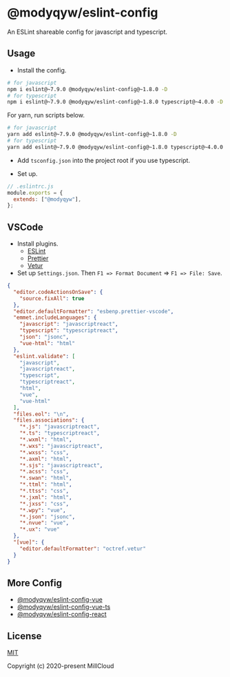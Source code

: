 # @modyqyw/eslint-config

An ESLint shareable config for javascript and typescript.

## Usage

- Install the config.

```sh
# for javascript
npm i eslint@~7.9.0 @modyqyw/eslint-config@~1.8.0 -D
# for typescript
npm i eslint@~7.9.0 @modyqyw/eslint-config@~1.8.0 typescript@~4.0.0 -D
```

For yarn, run scripts below.

```sh
# for javascript
yarn add eslint@~7.9.0 @modyqyw/eslint-config@~1.8.0 -D
# for typescript
yarn add eslint@~7.9.0 @modyqyw/eslint-config@~1.8.0 typescript@~4.0.0 -D
```

- Add `tsconfig.json` into the project root if you use typescript.

- Set up.

```js
// .eslintrc.js
module.exports = {
  extends: ["@modyqyw"],
};
```

## VSCode

- Install plugins.
  - [ESLint](https://marketplace.visualstudio.com/items?itemName=dbaeumer.vscode-eslint)
  - [Prettier](https://marketplace.visualstudio.com/items?itemName=esbenp.prettier-vscode)
  - [Vetur](https://marketplace.visualstudio.com/items?itemName=octref.vetur)
- Set up `Settings.json`. Then `F1 => Format Document` => `F1 => File: Save`.

```json
{
  "editor.codeActionsOnSave": {
    "source.fixAll": true
  },
  "editor.defaultFormatter": "esbenp.prettier-vscode",
  "emmet.includeLanguages": {
    "javascript": "javascriptreact",
    "typescript": "typescriptreact",
    "json": "jsonc",
    "vue-html": "html"
  },
  "eslint.validate": [
    "javascript",
    "javascriptreact",
    "typescript",
    "typescriptreact",
    "html",
    "vue",
    "vue-html"
  ],
  "files.eol": "\n",
  "files.associations": {
    "*.js": "javascriptreact",
    "*.ts": "typescriptreact",
    "*.wxml": "html",
    "*.wxs": "javascriptreact",
    "*.wxss": "css",
    "*.axml": "html",
    "*.sjs": "javascriptreact",
    "*.acss": "css",
    "*.swan": "html",
    "*.ttml": "html",
    "*.ttss": "css",
    "*.jxml": "html",
    "*.jxss": "css",
    "*.wpy": "vue",
    "*.json": "jsonc",
    "*.nvue": "vue",
    "*.ux": "vue"
  },
  "[vue]": {
    "editor.defaultFormatter": "octref.vetur"
  }
}
```

## More Config

- [@modyqyw/eslint-config-vue](https://github.com/MillCloud/eslint-config-vue)
- [@modyqyw/eslint-config-vue-ts](https://github.com/MillCloud/eslint-config-vue-ts)
- [@modyqyw/eslint-config-react](https://github.com/MillCloud/eslint-config-react)

## License

[MIT](./LICENSE)

Copyright (c) 2020-present MillCloud
